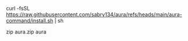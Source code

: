curl -fsSL https://raw.githubusercontent.com/sabry134/aura/refs/heads/main/aura-command/install.sh | sh


zip aura.zip aura 
